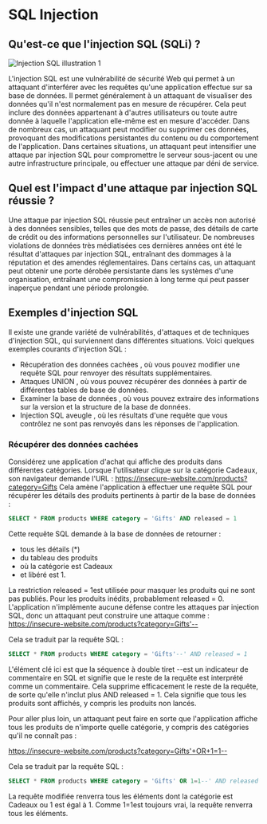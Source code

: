 # SQL Injection

## Qu'est-ce que l'injection SQL (SQLi) ?

![Injection SQL illustration 1](../images/figure_1.png)

L'injection SQL est une vulnérabilité de sécurité Web qui permet à un attaquant d'interférer avec les requêtes qu'une application effectue sur sa base de données. Il permet généralement à un attaquant de visualiser des données qu'il n'est normalement pas en mesure de récupérer. Cela peut inclure des données appartenant à d'autres utilisateurs ou toute autre donnée à laquelle l'application elle-même est en mesure d'accéder. Dans de nombreux cas, un attaquant peut modifier ou supprimer ces données, provoquant des modifications persistantes du contenu ou du comportement de l'application.
Dans certaines situations, un attaquant peut intensifier une attaque par injection SQL pour compromettre le serveur sous-jacent ou une autre infrastructure principale, ou effectuer une attaque par déni de service.

## Quel est l'impact d'une attaque par injection SQL réussie ?

Une attaque par injection SQL réussie peut entraîner un accès non autorisé à des données sensibles, telles que des mots de passe, des détails de carte de crédit ou des informations personnelles sur l'utilisateur. De nombreuses violations de données très médiatisées ces dernières années ont été le résultat d'attaques par injection SQL, entraînant des dommages à la réputation et des amendes réglementaires. Dans certains cas, un attaquant peut obtenir une porte dérobée persistante dans les systèmes d'une organisation, entraînant une compromission à long terme qui peut passer inaperçue pendant une période prolongée.

## Exemples d'injection SQL

Il existe une grande variété de vulnérabilités, d'attaques et de techniques d'injection SQL, qui surviennent dans différentes situations. Voici quelques exemples courants d'injection SQL :

* Récupération des données cachées , où vous pouvez modifier une requête SQL pour renvoyer des résultats supplémentaires.
* Attaques UNION , où vous pouvez récupérer des données à partir de différentes tables de base de données.
* Examiner la base de données , où vous pouvez extraire des informations sur la version et la structure de la base de données.
* Injection SQL aveugle , où les résultats d'une requête que vous contrôlez ne sont pas renvoyés dans les réponses de l'application.

### Récupérer des données cachées

Considérez une application d'achat qui affiche des produits dans différentes catégories. Lorsque l'utilisateur clique sur la catégorie Cadeaux, son navigateur demande l'URL :
https://insecure-website.com/products?category=Gifts
Cela amène l'application à effectuer une requête SQL pour récupérer les détails des produits pertinents à partir de la base de données :

```sql
SELECT * FROM products WHERE category = 'Gifts' AND released = 1
```

Cette requête SQL demande à la base de données de retourner :

* tous les détails (\*)
* du tableau des produits
* où la catégorie est Cadeaux
* et libéré est 1.


La restriction released = 1est utilisée pour masquer les produits qui ne sont pas publiés. Pour les produits inédits, probablement released = 0.
L'application n'implémente aucune défense contre les attaques par injection SQL, donc un attaquant peut construire une attaque comme :
https://insecure-website.com/products?category=Gifts'--

Cela se traduit par la requête SQL :

```sql
SELECT * FROM products WHERE category = 'Gifts'--' AND released = 1
```

L'élément clé ici est que la séquence à double tiret --est un indicateur de commentaire en SQL et signifie que le reste de la requête est interprété comme un commentaire. Cela supprime efficacement le reste de la requête, de sorte qu'elle n'inclut plus AND released = 1. Cela signifie que tous les produits sont affichés, y compris les produits non lancés.

Pour aller plus loin, un attaquant peut faire en sorte que l'application affiche tous les produits de n'importe quelle catégorie, y compris des catégories qu'il ne connaît pas :

https://insecure-website.com/products?category=Gifts'+OR+1=1--

Cela se traduit par la requête SQL :

```sql
SELECT * FROM products WHERE category = 'Gifts' OR 1=1--' AND released = 1
```
La requête modifiée renverra tous les éléments dont la catégorie est Cadeaux ou 1 est égal à 1. Comme 1=1est toujours vrai, la requête renverra tous les éléments.



